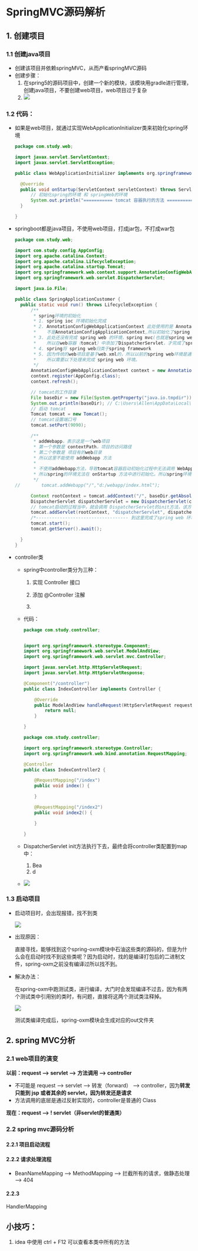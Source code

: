 # SpringMVC源码解析

## 1. 创建项目

### 1.1 创建java项目

- 创建该项目并依赖springMVC，从而产看springMVC源码
- 创建步骤：
  1. 在spring5的源码项目中，创建一个新的模块，该模块用gradle进行管理，创建java项目，不要创建web项目，web项目过于复杂
  2. ![](images\springMVC\创建项目1.png)

### 1.2 代码：

- 如果是web项目，就通过实现WebApplicationInitializer类来初始化spring环境

  ```java
  package com.study.web;
  
  import javax.servlet.ServletContext;
  import javax.servlet.ServletException;
  
  public class WebApplicationInitializer implements org.springframework.web.WebApplicationInitializer {
  
  	@Override
  	public void onStartup(ServletContext servletContext) throws ServletException {
  		// 初始化spring的环境 和 springWeb的环境
  		System.out.println("=========== tomcat 容器执行的方法 =============");
  	}
  
  }
  ```

- springboot都是java项目，不使用web项目，打成jar包，不打成war包

  ```java
  package com.study.web;
  
  import com.study.config.AppConfig;
  import org.apache.catalina.Context;
  import org.apache.catalina.LifecycleException;
  import org.apache.catalina.startup.Tomcat;
  import org.springframework.web.context.support.AnnotationConfigWebApplicationContext;
  import org.springframework.web.servlet.DispatcherServlet;
  
  import java.io.File;
  
  public class SpringApplicationCustomer {
  	public static void run() throws LifecycleException {
  		/**
  		 * spring环境的初始化
  		 * 1. spring ioc 环境初始化完成
  		 * 2. AnnotationConfigWebApplicationContext 此处使用的是 AnnotationConfig “Web” ApplicationContext,
  		 *    不是AnnotationConfigApplicationContext,所以初始化了spring ioc 和 spring web 两个环境
  		 * 3. 此处还没有完成 spring web 的环境，spring mvc(也就是spring web)的环境是基于 DispatcherServlet的，
  		 *    所以在web容器（tomcat）中添加了DispatcherServlet，才完成了spring web环境的初始化。
  		 * 4. spring将 spring web归类于spring framework
  		 * 5. 因为传统的web项目是基于web.xml的，所以以前的spring web环境是通过web.xml配置的，现在的web项目已经没有web.xml，
  		 *    所以需要以下处理来完成 spring web 环境。
  		 */
  		AnnotationConfigWebApplicationContext context = new AnnotationConfigWebApplicationContext();
  		context.register(AppConfig.class);
  		context.refresh();
  
  		// tomcat的工作目录
  		File baseDir = new File(System.getProperty("java.io.tmpdir"));
  		System.out.println(baseDir); // C:\Users\Allen\AppData\Local\Temp
  		// 启动 tomcat
  		Tomcat tomcat = new Tomcat();
  		// tomcat设置端口号
  		tomcat.setPort(9090);
  
  		/**
  		 * addWebapp，表示这是一个web项目
  		 * 第一个参数是 contextPath，项目的访问路径
  		 * 第二个参数是 项目有的web目录
  		 * 所以这里不能使用 addWebapp 方法
  		 *
  		 * 不使用addWebapp方法，导致tomcat容器启动初始化过程中无法调用 WebApplicationInitializer 的 onStartup 方法，
  		 * 所以spring的环境无法在 onStartup 方法中进行初始化。所以spring环境初始化只能在这个方法中进行了，如上述代码。
  		 */
  //		tomcat.addWebapp("/","d:/webapp/index.html");
  
  		Context rootContext = tomcat.addContext("/", baseDir.getAbsolutePath());
  		DispatcherServlet dispatcherServlet = new DispatcherServlet(context);
  		// tomcat启动的过程当中，就会调用 DispatcherServlet的init方法，该方法用来初始化controller和请求映射
  		tomcat.addServlet(rootContext, "dispatcherServlet", dispatcherServlet).setLoadOnStartup(1);
  		/*----------------------------------- 到这里完成了spring web 环境的初始化 -----------------------------*/
  		tomcat.start();
  		tomcat.getServer().await();
  
  	}
  }
  ```

- controller类

  - spring中controller类分为三种：

    1. 实现 Controller 接口
    2. 添加 @Controller 注解

    3. 

  - 代码：

    ```java
    package com.study.controller;
    
    
    import org.springframework.stereotype.Component;
    import org.springframework.web.servlet.ModelAndView;
    import org.springframework.web.servlet.mvc.Controller;
    
    import javax.servlet.http.HttpServletRequest;
    import javax.servlet.http.HttpServletResponse;
    
    @Component("/controller")
    public class IndexController implements Controller {
    
    	@Override
    	public ModelAndView handleRequest(HttpServletRequest request, HttpServletResponse response) throws Exception {
    		return null;
    	}
    
    }
    ```

    ```java
    package com.study.controller;
    
    import org.springframework.stereotype.Controller;
    import org.springframework.web.bind.annotation.RequestMapping;
    
    @Controller
    public class IndexController2 {
    
    	@RequestMapping("/index")
    	public void index() {
    
    	}
    
    	@RequestMapping("/index2")
    	public void index2() {
    
    	}
    
    }
    ```

  - DispatcherServlet init方法执行下去，最终会将controller类配置到map中：

    1. Bea
    2. d

  - ![](images\springMVC\controller配置对应的路径到Map中.png)

### 1.3 启动项目

- 启动项目时，会出现报错，找不到类

  ![](images\springMVC\启动项目报错.png)

- 出现原因：

  直接寻找，能够找到这个spring-oxm模块中石油这些类的源码的，但是为什么会在启动时找不到这些类呢？因为启动时，找的是编译打包后的二进制文件，spring-oxm之前没有编译过所以找不到。

- 解决办法：

  在spring-oxm中跑测试类，进行编译，大门时会发现编译不过去，因为有两个测试类中引用别的类时，有问题，直接将这两个测试类注释掉。

  ![](images\springMVC\spring-oxm测试类报错.png)

  测试类编译完成后，spring-oxm模块会生成对应的out文件夹







  



## 2. spring MVC分析

### 2.1 web项目的演变

**以前：request --> servlet --> 方法调用 -->  controller**

- 不可能是 request --> servlet --> 转发（forward） -->  controller，因为**转发只能到 jsp 或者其余的 servlet，因为转发还是请求**
- 方法调用的底层是通过反射实现的，controller是普通的 Class

**现在：request --> ! servlet（非servlet的普通类）**

### 2.2 spring mvc源码分析

#### 2.2.1 项目启动流程



#### 2.2.2 请求处理流程

- BeanNameMapping --> MethodMapping --> 拦截所有的请求，做静态处理  --> 404



#### 2.2.3 

HandlerMapping 





## 小技巧：

1. idea 中使用 ctrl + F12 可以查看本类中所有的方法
